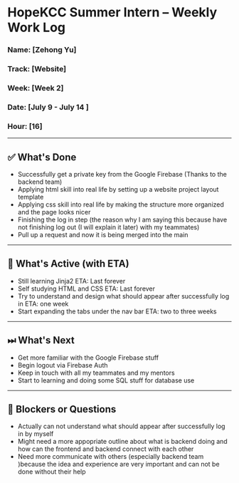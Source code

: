# HopeKCC Summer Intern – Weekly Work Log

### Name: [Zehong Yu]
### Track: [Website]
### Week: [Week 2]
### Date: [July 9 - July 14 ]
### Hour: [16]

---

## ✅ What's Done
- Successfully get a private key from the Google Firebase (Thanks to the backend team)
- Applying html skill into real life by setting up a website project layout template
- Applying css skill into real life by making the structure more organized and the page looks nicer 
- Finishing the log in step (the reason why I am saying this because have not finishing log out (I will explain it later) with my teammates)
- Pull up a request and now it is being merged into the main

---

## 🔄 What's Active (with ETA)
- Still learning Jinja2                                               ETA: Last forever
- Self studying HTML and CSS                                          ETA: Last forever
- Try to understand and design what should appear after successfully log in   ETA: one week 
- Start expanding the tabs under the nav bar                                  ETA: two to three weeks
---

## ⏭ What's Next
- Get more familiar with the Google Firebase stuff
- Begin logout via Firebase Auth
- Keep in touch with all my teammates and my mentors
- Start to learning and doing some SQL stuff for database use 

---

## 🛑 Blockers or Questions
- Actually can not understand what should appear after successfully log in by myself 
- Might need a more appopriate outline about what is backend doing and how can the frontend and backend connect with each other
- Need more communicate with others (especially backend team )because the idea and experience are very important and can not be done without their help

